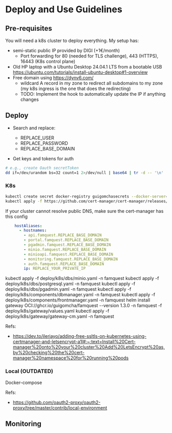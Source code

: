 # Deploy and Use Guidelines

## Pre-requisites

You will need a k8s cluster to deploy everything. My setup has:
- semi-static public IP provided by DIGI (+1€/month)
  - Port forwarding for 80 (needed for TLS challenge), 443 (HTTPS), 16443 (K8s control plane)
- Old HP laptop with a Ubuntu Desktop 24.04.1 LTS from a bootable USB https://ubuntu.com/tutorials/install-ubuntu-desktop#1-overview
- Free domain using https://dynv6.com/
  - wildcard A record in my zone to redirect all subdomains to my zone (my k8s ingress is the one that does the redirecting)
  - TODO: Implement the hook to automatically update the IP if anything changes

## Deploy 

- Search and replace:
  + REPLACE_USER
  + REPLACE_PASSWORD
  + REPLACE_BASE_DOMAIN

- Get keys and tokens for auth

```bash
# e.g., create Oauth secretToken
dd if=/dev/urandom bs=32 count=1 2>/dev/null | base64 | tr -d -- '\n' | tr -- '+/' '-_';
```

### K8s


```bash
kubectl create secret docker-registry guigomchasecrets --docker-server=https://ghcr.io --docker-username=REPLACE --docker-password=REPLACE -n famquest
kubectl apply -f https://github.com/cert-manager/cert-manager/releases/download/v1.1.1/cert-manager.yaml
```
If your cluster cannot resolve public DNS, make sure the cert-manager has this config
```yaml
    hostAliases:
      - hostnames:
        - api.famquest.REPLACE_BASE_DOMAIN
        - portal.famquest.REPLACE_BASE_DOMAIN
        - pgadmin.famquest.REPLACE_BASE_DOMAIN
        - minio.famquest.REPLACE_BASE_DOMAIN
        - minioapi.famquest.REPLACE_BASE_DOMAIN
        - monitoring.famquest.REPLACE_BASE_DOMAIN
        - auth.famquest.REPLACE_BASE_DOMAIN
        ip: REPLACE_YOUR_PRIVATE_IP
```

kubectl apply -f deploy/k8s/dbs/minio.yaml -n famquest
kubectl apply -f deploy/k8s/dbs/postgresql.yaml -n famquest
kubectl apply -f deploy/k8s/dbs/pgadmin.yaml -n famquest
kubectl apply -f deploy/k8s/components/dbmanager.yaml -n famquest
kubectl apply -f deploy/k8s/components/frontmanager.yaml -n famquest
helm install gateway  OCI://ghcr.io/guigomcha/famquest --version 1.3.0 -n famquest -f deploy/k8s/gateway/values.yaml
kubectl apply -f deploy/k8s/gateway/gateway-cm.yaml -n famquest

Refs:
- https://dev.to/ileriayo/adding-free-ssltls-on-kubernetes-using-certmanager-and-letsencrypt-a1l#:~:text=Install%20Cert-manager%20onto%20your%20cluster%20Add%20LetsEncrypt%20as,by%20checking%20the%20cert-manager%20namespace%20for%20running%20pods

### Local (OUTDATED)

Docker-compose 

Refs:
- https://github.com/oauth2-proxy/oauth2-proxy/tree/master/contrib/local-environment

## Monitoring

